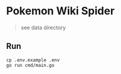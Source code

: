 # Pokemon Wiki Spider



> see data directory

## Run

```
cp .env.example .env
go run cmd/main.go
```

